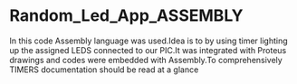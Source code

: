 # Random_Led_App_ASSEMBLY
In this code Assembly language was used.Idea is to by using timer lighting up the
assigned LEDS connected to our PIC.It was integrated with Proteus drawings and codes
were embedded with Assembly.To comprehensively TIMERS documentation should be read at a glance
